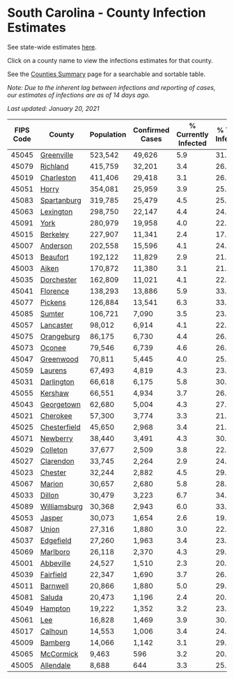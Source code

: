 # South Carolina - County Infection Estimates

See state-wide estimates [here](/infections/us-sc).

Click on a county name to view the infections estimates for that county.

See the [Counties Summary](/infections/summary-counties) page for a searchable and sortable table.

*Note: Due to the inherent lag between infections and reporting of cases, our estimates of infections are as of 14 days ago.*

*Last updated: January 20, 2021*

|   FIPS Code |                       County |   Population |   Confirmed Cases |   % Currently Infected |   % Total Infected |
|-------------|------------------------------|--------------|-------------------|------------------------|--------------------|
|       45045 |     [Greenville](greenville) |      523,542 |            49,626 |                    5.9 |               31.1 |
|       45079 |         [Richland](richland) |      415,759 |            32,201 |                    3.4 |               26.6 |
|       45019 |     [Charleston](charleston) |      411,406 |            29,418 |                    3.1 |               26.0 |
|       45051 |               [Horry](horry) |      354,081 |            25,959 |                    3.9 |               25.2 |
|       45083 |   [Spartanburg](spartanburg) |      319,785 |            25,479 |                    4.5 |               25.6 |
|       45063 |       [Lexington](lexington) |      298,750 |            22,147 |                    4.4 |               24.3 |
|       45091 |                 [York](york) |      280,979 |            19,958 |                    4.0 |               22.7 |
|       45015 |         [Berkeley](berkeley) |      227,907 |            11,341 |                    2.4 |               17.5 |
|       45007 |         [Anderson](anderson) |      202,558 |            15,596 |                    4.1 |               24.4 |
|       45013 |         [Beaufort](beaufort) |      192,122 |            11,829 |                    2.9 |               21.7 |
|       45003 |               [Aiken](aiken) |      170,872 |            11,380 |                    3.1 |               21.1 |
|       45035 |     [Dorchester](dorchester) |      162,809 |            11,021 |                    4.1 |               22.6 |
|       45041 |         [Florence](florence) |      138,293 |            13,886 |                    5.9 |               33.3 |
|       45077 |           [Pickens](pickens) |      126,884 |            13,541 |                    6.3 |               33.5 |
|       45085 |             [Sumter](sumter) |      106,721 |             7,090 |                    3.5 |               23.3 |
|       45057 |       [Lancaster](lancaster) |       98,012 |             6,914 |                    4.1 |               22.7 |
|       45075 |     [Orangeburg](orangeburg) |       86,175 |             6,730 |                    4.4 |               26.8 |
|       45073 |             [Oconee](oconee) |       79,546 |             6,739 |                    4.6 |               26.4 |
|       45047 |       [Greenwood](greenwood) |       70,811 |             5,445 |                    4.0 |               25.6 |
|       45059 |           [Laurens](laurens) |       67,493 |             4,819 |                    4.3 |               23.7 |
|       45031 |     [Darlington](darlington) |       66,618 |             6,175 |                    5.8 |               30.0 |
|       45055 |           [Kershaw](kershaw) |       66,551 |             4,934 |                    3.7 |               26.0 |
|       45043 |     [Georgetown](georgetown) |       62,680 |             5,004 |                    4.3 |               27.0 |
|       45021 |         [Cherokee](cherokee) |       57,300 |             3,774 |                    3.3 |               21.3 |
|       45025 | [Chesterfield](chesterfield) |       45,650 |             2,968 |                    3.4 |               21.8 |
|       45071 |         [Newberry](newberry) |       38,440 |             3,491 |                    4.3 |               30.0 |
|       45029 |         [Colleton](colleton) |       37,677 |             2,509 |                    3.8 |               22.7 |
|       45027 |       [Clarendon](clarendon) |       33,745 |             2,264 |                    2.9 |               24.2 |
|       45023 |           [Chester](chester) |       32,244 |             2,882 |                    4.5 |               29.2 |
|       45067 |             [Marion](marion) |       30,657 |             2,680 |                    5.8 |               28.3 |
|       45033 |             [Dillon](dillon) |       30,479 |             3,223 |                    6.7 |               34.0 |
|       45089 | [Williamsburg](williamsburg) |       30,368 |             2,943 |                    6.0 |               33.2 |
|       45053 |             [Jasper](jasper) |       30,073 |             1,654 |                    2.6 |               19.4 |
|       45087 |               [Union](union) |       27,316 |             1,880 |                    3.0 |               22.5 |
|       45037 |       [Edgefield](edgefield) |       27,260 |             1,963 |                    3.4 |               23.2 |
|       45069 |         [Marlboro](marlboro) |       26,118 |             2,370 |                    4.3 |               29.9 |
|       45001 |       [Abbeville](abbeville) |       24,527 |             1,510 |                    2.3 |               20.5 |
|       45039 |       [Fairfield](fairfield) |       22,347 |             1,690 |                    3.7 |               26.1 |
|       45011 |         [Barnwell](barnwell) |       20,866 |             1,880 |                    5.0 |               29.5 |
|       45081 |             [Saluda](saluda) |       20,473 |             1,196 |                    2.4 |               20.9 |
|       45049 |           [Hampton](hampton) |       19,222 |             1,352 |                    3.2 |               23.9 |
|       45061 |                   [Lee](lee) |       16,828 |             1,469 |                    3.9 |               30.6 |
|       45017 |           [Calhoun](calhoun) |       14,553 |             1,006 |                    3.4 |               24.2 |
|       45009 |           [Bamberg](bamberg) |       14,066 |             1,142 |                    3.1 |               29.0 |
|       45065 |       [McCormick](mccormick) |        9,463 |               596 |                    3.2 |               20.5 |
|       45005 |       [Allendale](allendale) |        8,688 |               644 |                    3.3 |               25.4 |